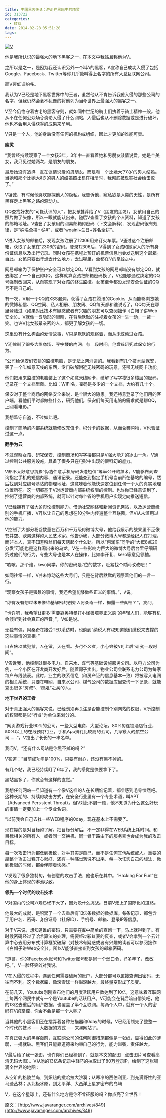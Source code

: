 ```yaml
---
title: 中国黑客传说：游走在黑暗中的精灵
id: 313722
categories:
  - 转载
date: 2014-02-28 05:51:20
tags:
---
```


[![V](http://chinageek-wordpress.stor.sinaapp.com/uploads/2013/03/V.jpg)](http://chinageek-wordpress.stor.sinaapp.com/uploads/2013/03/V.jpg)

他是我所认识的最强大的地下黑客之一，在本文中我姑且称他为V。

之所以是之一，是因为我还认识另外一个叫A的黑客，A宣称自己成功入侵了包括Google、Facebook、Twitter等你几乎能叫得上名字的所有大型互联网公司。

而V要低调的多。

我认为V已经是地下黑客世界中的王者，虽然他从不肯告诉我他入侵的那些公司的名字，但我仍然会毫不犹豫的将他列为当今世界上最强大的黑客之一。

V至今仍恪守着古老的黑客守则，就如同中世纪的骑士们执着于骑士精神一般。他从不在任何公众场合谈论入侵了什么网站，入侵后也从不删除数据或是进行破坏，他也不会用入侵获得的成果来牟利。

V只是一个人，他的身后没有任何的机构或组织，因此才更加的难能可贵。

**幽灵**

“我曾经持续观察了一个女孩3年，3年中一直看着她和男朋友谈情说爱。她是个美女，我只见过她两次，是朋友的朋友。

最后她没有选择一直在谈情说爱的男朋友，而是和一个比她大了8岁的男人结婚。当她和那个比她大8岁的男人的结婚照出现在相册时，我彻底被现实社会给击败了。”

V坦诚，有时候他喜欢窥探他人的隐私。我告诉他，窥私欲是人类的天性，是所有黑客走上黑客之路的源动力。

QQ查找好友的“可能认识的人”，把女孩推荐给了V（朋友的朋友）。女孩用自己的照片做了头像，所以一眼就能认出来。随后V查看了女孩的个人资料，知道了女孩的邮箱地址。V查出了女孩用的网易邮箱的密码（下文会解释），发现密码很有规律，是“姓名全拼+!@#”，或者“woaini+生日+姓名全拼”。

V进入女孩的邮箱后，发现女孩注册了12306用来订火车票。V通过这个注册邮箱，获取了女孩在12306的密码。登录12306后，V得到了女孩和她家人的所有身份证信息以及出行记录。同时女孩在携程上预订的机票信息也会发送到这个邮箱。自此，女孩只要出行想去什么地方，去过哪里，全都在V的掌控之中。

网易邮箱为了保护账户安全可以绑定QQ。V看到女孩的网易邮箱没有绑定QQ，就去绑定了一个自己的QQ。这样就算女孩把邮箱密码换了，V也能够通过绑定的QQ号强制改回来，从而实现了对女孩的终生监控。女孩至今都没发现安全认证的QQ号不是自己的。

有一次，V用一个QQ的XSS漏洞，获得了女孩在腾讯的Cookie，从而能够浏览她的微博私信、QQ空间、私人相册、朋友网、QQ每天都和谁说话了，QQ每天在哪里登陆过（如果对此技术有疑惑或者有兴趣的朋友可以查阅拙作《白帽子讲Web安全》）。V就像一双隐形的眼睛，在背后默默的注视着女孩的一举一动，一颦一笑。也许V比女孩最亲密的人，都更了解女孩的一切。

这里没有什么狗血的爱情故事，V只是默默的观察着，而从未惊动过女孩。

V还控制了很多大型商场、写字楼的内网。有一段时间，他曾经研究过保安的行为。

“公司给保安们安排的监控电脑，是无法上网消遣的。我看到有几个技术型保安，买了一个叫如意天线的东西，专门破解附近无线密码的玩意，还带无线网卡功能。

他们把用来监控的电脑装上了这个如意天线网卡，破解了写字楼很多楼层的密码，记录在一个文档里面。比如：WIFI名，密码是多少的一个文档，大约有几十个。

保安对于整个商场的网络安全来说，是个很大的隐患。我还特意登录了他们用的客户端，看他们平时都做些什么，研究他们。保安们每天用电脑的需求就是聊QQ，上网看电影。”

我想监守自盗，不过如此吧。

控制了商场的内部系统就能修改充值卡、积分卡的数据，从而免费购物，V也验证过这一点。

**翻手为云**

不过观察女孩、研究保安、控制商场和写字楼都只是V强大能力的冰山一角。V通过控制公共服务设施，具备了很多只在电影中出现的很科幻的能力。

V都不太好意思提像“伪造任意手机号码发送短信”等半公开的技术。V能够做到查询指定手机的短信内容、通讯记录。还能查到指定手机号当前所在基站的编号，然后找到对应编号基站的物理地址，这意味着他能快速定位到任何一个人的真实地理位置所在。这一切都基于V对运营商内部系统权限的控制。也许你已经意识到了，控制了运营商的内部系统，就可以针对每个省的手机用户实现定向推送短信。

V已经拥有了强大的舆论控制能力。借助社交网络和新闻资讯网站，以及运营商级别的手机广播，V可以让自己的思想在10分钟内传遍整个互联网。但V从未滥用过他的能力。

V控制了大部分粉丝数量在百万和千万级的微博大号，他给我展示的战果里不乏像苍井空、欧弟这样的人民艺术家。他告诉我，大部分微博大号都是经纪人在打理，而非本人，真不知道粉丝们每天瞎起个什么劲。所以“何润东”同学的“大概8点20分发”可能也是这样闹出来的乌龙。V在一些影响力巨大的微博大号后台里仔细研究过他们的行为，有些大号也是本人在操作，比如李开复、keso等意见领袖。

“咳咳，那个谁，keso同学，你的密码是7位的数字，赶紧找个时间改改吧！”

如同往常一样，V并未惊动这些大号们，只是在背后默默的观察着他们的一言一行。

“观察女孩子是猥琐的事情，我还希望能够做些正义的事情。”，V说。

“你有没有想过未来像维基解密的创始人阿桑奇一样，揭露一些真相？”，我问。

“也许吧，我希望让更多‘需要靠奥特曼打小怪兽培养正义感’的年轻人们，能够有机会倾听到社会真正的声音。”，V如是说。

无独有偶，阿桑奇在接受TED采访时，也谈到“纳税人有权知道他们缴税来支撑的这些事情的真相。”

自古侠以武犯禁，人在做，天在看。多行不义者，小心会被V盯上后“研究一段时间”。

V告诉我，他控制过很多电力、自来水、煤气等基础设施服务公司。以电力公司为例，一个小区在开发商开发好后，随着房子卖出，物业公司会联系电力公司为每家每户布线装表。此时，业主的联系信息（和房产证的信息基本一致）将被写入电网的相关系统，只要在电网、自来水公司、煤气公司的数据库里查询一下记录，就能查出很多“房叔”、“房姐”之类的人。

**地下世界的王者**

对于真正强大的黑客来说，已经勿须再关注是否能控制个别网站的权限，V所控制的权限都是以“行业”为单位来划分的。

“网页游戏行业90%的公司，一些大型电商、大型论坛，80%的连锁酒店行业，80%以上的在线预订行业，手机App排行比较高的公司，几家最大的航空公司……”，V拉出了长长的一串名单。

我问V，“还有什么网站是你黑不掉的吗？”

V答道：“目前成功率是100%，只要有耐心，还没有黑不掉的。

有几个站，我已经持续盯了6年了，我的感觉是快要拿下了。

黑站黑多了，你就会有这样的直觉。”

我想任何网站一旦知道有一个像V这样的人在长期惦记着，都会感到毛骨悚然吧。这种长期的、持续的攻击方式，在安全行业里有一个专业术语，叫APT（Advanced Persistent Threat）。但V对此不屑一顾，他不知道为什么这么好玩的事情一定要加上一个专业名词。

“以前我会自己去找一些WEB程序的0day，现在基本上不需要了。

现在靠的是对目标的了解。把目标分解后，不一定非得在WEB系统上耗时间。和目标相关的所有人，或者同一交换机，同一骨干路由下的服务器也会成为我的攻击目标。

每一次攻击行为都做到极致，对手其实是自己，而不是任何其他系统或人。重要的是整个攻击过程开心就好。还有一种感觉我说不出来。每一次证实自己的想法，做到极限的时候，都会伴随着快感。”

V发现了很多独特的，有创意的攻击手法，他也乐在其中。“Hacking For Fun”在他的身上体现的淋漓尽致。

**领先一个时代的攻击技术**

V对国内的公司兴趣已经不大了，因为没什么挑战。目前V走上了国际化的道路。

他最大的成就，是积累了一个去重后有13亿条数据的数据库。每条记录，都包含了用户名、密码、身份证号（社保ID）、手机号、邮箱、登录IP等信息。

对于V来说，想知道谁的密码，只需要在库中简单的查询一下，马上就得到了。有时候密码经过了哈希算法的处理，需要经过彩虹表的反查，或者V会拿到一个云计算中心去用分布式计算框架破解（对技术有疑惑或者有兴趣的读者可以参阅拙作《白帽子讲Web安全》）。所以V能够直接查到女孩的邮箱密码。

“道哥，你的Facebook账号和Twitter账号都是同一个弱口令，好多年了，改改吧。”，V一脸坏笑的对我说。

V在入侵的过程中，遇到任何需要破解的账户，大部分都可以直接查询出密码，无往而不利。这个数据库，像滚雪球一样越滚越大，最终量变形成了质变。

在前几天，Youtube刚刚宣布他们的月度活跃用户数达到了10亿，这意味着互联网上每两个网民中就有一个是Youtube的活跃用户。V可能会在背后暗自偷笑吧，他的13亿去重后的用户数据，也覆盖了半个互联网。每两个人中，就有一个人的密码在V的掌控，你会不会是那一个人呢？

当其他的小黑客们还在摆弄着各种扫描器和0day的时候，V已经用领先了整整一个时代的技术 —- 大数据的方式 —- 来黑网站了。

在真正强大的黑客面前，互联网公司的任何防御措施都像是一张纸，显得如此的薄弱，一捅就破。黑客们只能靠道德来约束自己的行为，能力越强，责任越大。

V最后给了我一张图，也许你们已经猜到了，就是本文的配图（点击图片可查看高清无码大图）。V从他的13亿条记录中轻巧的抽取出了80万登录IP，绘制了这张铺满全世界的地图：

从空旷的格陵兰岛，到炽热的撒哈拉大沙漠；从寒冷的西伯利亚，到充满野性的亚马逊丛林；从北极冰原，到太平洋、大西洋上星罗密布的岛屿；

V，在这个星球上，还有什么地方是你不曾征服的吗？你点亮了全世界！

原文：[http://www.javaranger.com/archives/849](http://www.javaranger.com/archives/849)